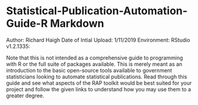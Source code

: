 # Statistical-Publication-Automation-Guide-R Markdown

Author: Richard Haigh
Date of Intial Upload: 1/11/2019
Environment: RStudio v1.2.1335:

Note that this is not intended as a comprehensive guide to programming with R or the full suite of packages available. This is merely meant as an introduction to the basic open-source tools available to government statisticians looking to automate statistical publications. Read through this guide and see what aspects of the RAP toolkit would be best suited for your project and follow the given links to understand how you may use them to a greater degree. 
